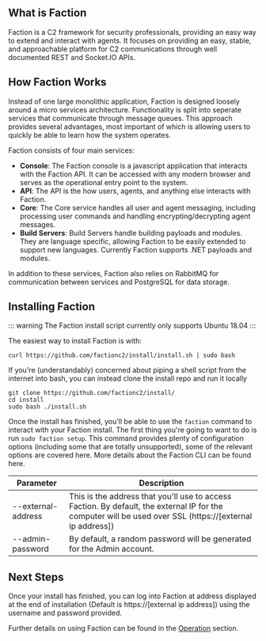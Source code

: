 ## What is Faction
Faction is a C2 framework for security professionals, providing an easy way to extend and interact with agents. It focuses on providing an easy, stable, and approachable platform for C2 communications through well documented REST and Socket.IO APIs.


## How Faction Works
Instead of one large monolithic application, Faction is designed loosely around a micro services architecture. Functionality is split into seperate services that communicate through message queues. This approach provides several advantages, most important of which is allowing users to quickly be able to learn how the system operates. 

Faction consists of four main services:

* **Console**: The Faction console is a javascript application that interacts with the Faction API. It can be accessed with any modern browser and serves as the operational entry point to the system. 
* **API**: The API is the how users, agents, and anything else interacts with Faction.
* **Core**: The Core service handles all user and agent messaging, including processing user commands and handling encrypting/decrypting agent messages.
* **Build Servers**: Build Servers handle building payloads and modules. They are language specific, allowing Faction to be easily extended to support new languages. Currently Faction supports .NET payloads and modules.

In addition to these services, Faction also relies on RabbitMQ for communication between services and PostgreSQL for data storage.

## Installing Faction
::: warning
The Faction install script currently only supports Ubuntu 18.04
:::

The easiest way to install Faction is with:

```
curl https://github.com/factionc2/install/install.sh | sudo bash
```

If you're (understandably) concerned about piping a shell script from the internet into bash, you can instead clone the install repo and run it locally

```
git clone https://github.com/factionc2/install/
cd install
sudo bash ./install.sh
```

Once the install has finished, you'll be able to use the `faction` command to interact with your Faction install. The first thing you're going to want to do is run `sudo faction setup`. This command provides plenty of configuration options (including some that are totally unsupported), some of the relevant options are covered here. More details about the Faction CLI can be found here.

|Parameter          | Description |
|-------------------|-------------|
|--external-address | This is the address that you'll use to access Faction. By default, the external IP for the computer will be used over SSL (https://[external ip address]) |
|--admin-password | By default, a random password will be generated for the Admin account. |

## Next Steps
Once your install has finished, you can log into Faction at address displayed at the end of installation (Default is https://[external ip address]) using the username and password provided.

Further details on using Faction can be found in the [Operation](/docs/operation/) section.